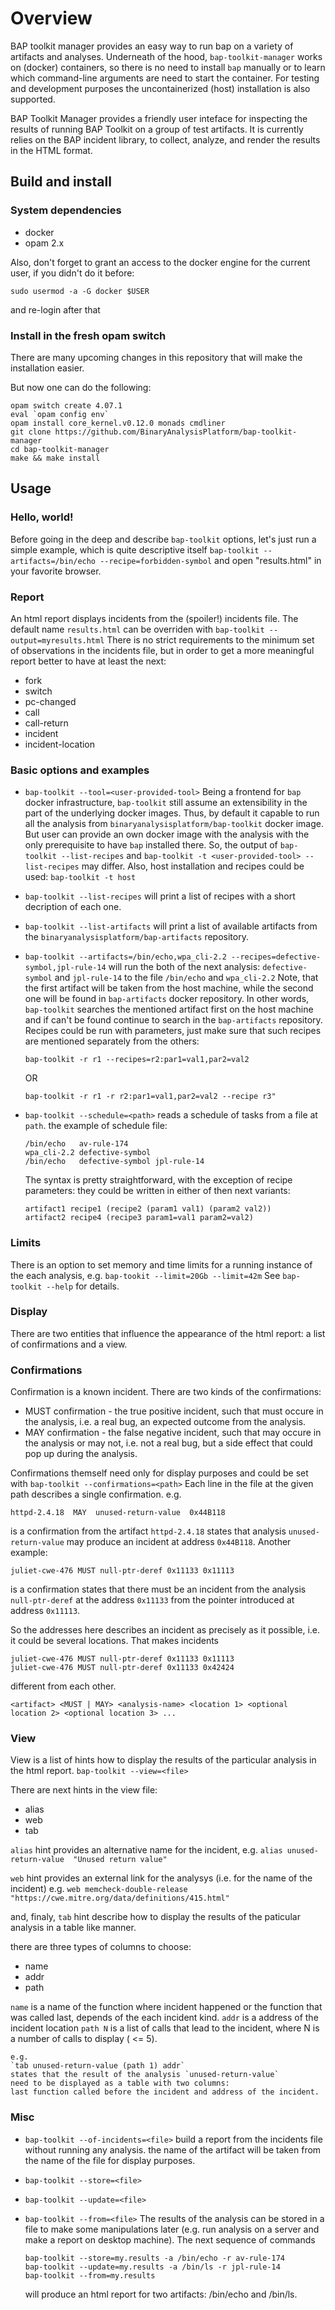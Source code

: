 
# Overview

BAP toolkit manager provides an easy way to run bap on a variety of artifacts and analyses.
Underneath of the hood, `bap-toolkit-manager` works on (docker) containers, so there is no
need to install `bap` manually or to learn which command-line arguments are need to start
the container. For testing and development purposes the uncontainerized (host) installation
is also supported.

BAP Toolkit Manager provides a friendly user inteface for inspecting the results of running
BAP Toolkit on a group of test artifacts. It is currently relies on the BAP incident library,
to collect, analyze, and render the results in the HTML format.

## Build and install

### System dependencies
- docker
- opam 2.x

Also, don't forget to grant an access to the docker engine for the current user,
if you didn't do it before:
```
sudo usermod -a -G docker $USER
```
and re-login after that

### Install in the fresh opam switch
There are many upcoming changes in this repository that will make
the installation easier.

But now one can do the following:

```
opam switch create 4.07.1
eval `opam config env`
opam install core_kernel.v0.12.0 monads cmdliner
git clone https://github.com/BinaryAnalysisPlatform/bap-toolkit-manager
cd bap-toolkit-manager
make && make install
```

## Usage

### Hello, world!

Before going in the deep and describe `bap-toolkit` options, let's just run a
simple example, which is quite descriptive itself
`bap-toolkit --artifacts=/bin/echo --recipe=forbidden-symbol`
and open "results.html" in your favorite browser.

### Report
An html report displays incidents from the (spoiler!) incidents file.
The default name `results.html` can be overriden with
   `bap-toolkit --output=myresults.html`
There is no strict requirements to the minimum set of observations in
the incidents file, but in order to get a more meaningful report better
to have at least the next:
- fork
- switch
- pc-changed
- call
- call-return
- incident
- incident-location

### Basic options and examples

- `bap-toolkit --tool=<user-provided-tool>`
   Being a frontend for `bap` docker infrastructure, `bap-toolkit` still assume an
   extensibility in the part of the underlying docker images. Thus, by default
   it capable to run all the analysis from `binaryanalysisplatform/bap-toolkit`
   docker image. But user can provide an own docker image with the analysis
   with the only prerequisite to have `bap` installed there.
   So, the output of
   `bap-toolkit --list-recipes` and
   `bap-toolkit -t <user-provided-tool> --list-recipes`
   may differ.
   Also, host installation and recipes could be used: `bap-toolkit -t host`

- `bap-toolkit --list-recipes` will print a list of recipes with a short decription of each one.

- `bap-toolkit --list-artifacts` will print a list of available artifacts from the
  `binaryanalysisplatform/bap-artifacts` repository.

- `bap-toolkit --artifacts=/bin/echo,wpa_cli-2.2 --recipes=defective-symbol,jpl-rule-14`
   will run the both of the next analysis: `defective-symbol` and `jpl-rule-14` to
   the file `/bin/echo` and `wpa_cli-2.2`
   Note, that the first artifact will be taken from the host machine, while the second
   one will be found in `bap-artifacts` docker repository. In other words, `bap-toolkit`
   searches the mentioned artifact first on the host machine and if can't be found continue
   to search in the `bap-artifacts` repository.
   Recipes could be run with parameters, just make sure that such recipes are mentioned
   separately from the others:
   ```
   bap-toolkit -r r1 --recipes=r2:par1=val1,par2=val2
   ```
   OR
   ```
   bap-toolkit -r r1 -r r2:par1=val1,par2=val2 --recipe r3"
   ```

- `bap-toolkit --schedule=<path>`
   reads a schedule of tasks from a file at `path`.
   the example of schedule file:
   ```
   /bin/echo   av-rule-174
   wpa_cli-2.2 defective-symbol
   /bin/echo   defective-symbol jpl-rule-14
   ```
   The syntax is pretty straightforward, with the exception of recipe parameters:
   they could be written in either of then next variants:
   ```
   artifact1 recipe1 (recipe2 (param1 val1) (param2 val2))
   artifact2 recipe4 (recipe3 param1=val1 param2=val2)
   ```
### Limits
   There is an option to set memory and time limits for a running instance of the each analysis, e.g.
   `bap-tookit --limit=20Gb --limit=42m`
   See `bap-toolkit --help` for details.

### Display
   There are two entities that influence the appearance of the html report:
   a list of confirmations and a view.

### Confirmations
   Confirmation is a known incident. There are two kinds of the confirmations:
   - MUST confirmation - the true positive incident, such that must occure
   in the analysis, i.e. a real bug, an expected outcome from the analysis.
   - MAY confirmation - the false negative incident, such that may occure
   in the analysis or may not, i.e. not a real bug, but a side effect that
   could pop up during the analysis.

   Confirmations themself need only for display purposes and could be
   set with
   `bap-toolkit --confirmations=<path>`
   Each line in the file at the given path describes a single confirmation.
   e.g.
   ```
   httpd-2.4.18  MAY  unused-return-value  0x44B118
   ```
   is a confirmation from the artifact `httpd-2.4.18` states
   that analysis `unused-return-value` may produce an incident at address
   `0x44B118`.
   Another example:
   ```
   juliet-cwe-476 MUST null-ptr-deref 0x11133 0x11113
   ```
   is a confirmation states that there must be an incident from
   the analysis `null-ptr-deref` at the address `0x11133` from
   the pointer introduced at address `0x11113`.

   So the addresses here describes an incident as precisely as it possible,
   i.e. it could be several locations. That makes incidents
   ```
   juliet-cwe-476 MUST null-ptr-deref 0x11133 0x11113
   juliet-cwe-476 MUST null-ptr-deref 0x11133 0x42424
   ```
   different from each other.

   ```
   <artifact> <MUST | MAY> <analysis-name> <location 1> <optional location 2> <optional location 3> ...
   ```

### View
   View is a list of hints how to display the results of the particular analysis in the html report.
   `bap-toolkit --view=<file>`

   There are next hints in the view file:
   - alias
   - web
   - tab

   `alias` hint provides an alternative name for the incident, e.g.
   `alias unused-return-value  "Unused return value"`

   `web` hint provides an external link for the analysys (i.e. for the name of the incident)
    e.g. `web memcheck-double-release "https://cwe.mitre.org/data/definitions/415.html"`

   and, finaly, `tab` hint describe how to display the results of the paticular analysis in
   a table like manner.

   there are three types of columns to choose:
   - name
   - addr
   - path

   `name` is a name of the function where incident happened or the function
   that was called last, depends of the each incident kind.
   `addr` is a address of the incident location
   `path N` is a list of calls that lead to the incident, where N
    is a number of calls to display ( <= 5).

    e.g.
    `tab unused-return-value (path 1) addr`
    states that the result of the analysis `unused-return-value`
    need to be displayed as a table with two columns:
    last function called before the incident and address of the incident.


### Misc
   - `bap-toolkit --of-incidents=<file>`
     build a report from the incidents file without running any analysis.
     the name of the artifact will be taken from the name of the file for
     display purposes.

   - `bap-toolkit --store=<file>`
   - `bap-toolkit --update=<file>`
   - `bap-toolkit --from=<file>`
     The results of the analysis can be stored in a file to make some
     manipulations later (e.g. run analysis on a server and make a report on
     desktop machine).
     The next sequence of commands
     ```
     bap-toolkit --store=my.results -a /bin/echo -r av-rule-174
     bap-toolkit --update=my.results -a /bin/ls -r jpl-rule-14
     bap-toolkit --from=my.results
     ```
     will produce an html report for two artifacts: /bin/echo and /bin/ls.

